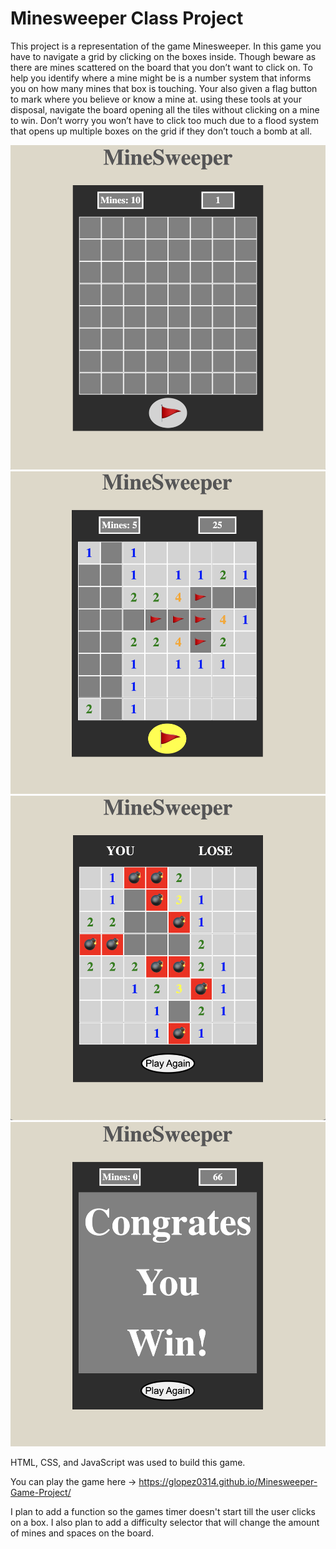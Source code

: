 # Minesweeper Class Project
    
This project is a representation of the game Minesweeper. In this game you have to navigate a grid by clicking on the boxes inside. Though beware as there are mines scattered on the board that you don’t want to click on. To help you identify where a mine might be is a number system that informs you on how many mines that box is touching. Your also given a flag button to mark where you believe or know a mine at. using these tools at your disposal, navigate the board opening all the tiles without clicking on a mine to win. Don’t worry you won’t have to click too much due to a flood system that opens up multiple boxes on the grid if they don’t touch a bomb at all.

<img src="https://github.com/glopez0314/Minesweeper-Game-Project/blob/main/assets/Screenshot%202023-06-29%20at%2012.31.46%20PM.png"/>
<img src="https://github.com/glopez0314/Minesweeper-Game-Project/blob/main/assets/Screenshot%202023-06-29%20at%2012.33.15%20PM.png"/>
<img src="https://github.com/glopez0314/Minesweeper-Game-Project/blob/main/assets/Screenshot%202023-06-29%20at%2012.34.55%20PM.png"/>
<img src="https://github.com/glopez0314/Minesweeper-Game-Project/blob/main/assets/Screenshot%202023-06-29%20at%2012.36.46%20PM.png"/>


HTML, CSS, and JavaScript was used to build this game.

You can play the game here -> https://glopez0314.github.io/Minesweeper-Game-Project/

I plan to add a function so the games timer doesn't start till the user clicks on a box. I also plan to add a difficulty selector that will change the amount of mines and spaces on the board.